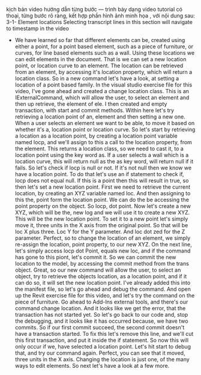 kịch bản video hướng dẫn từng bước — trình bày dạng video tutorial có thoại, từng bước rõ ràng, kết hợp phần hình ảnh minh họa , với nội dung sau: 
3-1-
Element locations
Selecting transcript lines in this section will navigate to timestamp in the video
- We have learned so far that different elements can be, created using either a point, for a point based element, such as a piece of furniture, or curves, for line based elements such as a wall. Using these locations we can edit elements in the document. That is we can set a new location point, or location curve to an element. The location can be retrieved from an element, by accessing it's location property, which will return a location class. So in a new command let's have a look, at setting a location of a point based family. In the visual studio exercise file for this video, I've gone ahead and created a change location class. This is an IExternalCommand, which will allow the user, to select an element and then up retrieve, the element of ele. I then created and empty transaction, with start and commit methods. Within here let's try retrieving a location point of an, element and then setting a new one. When a user selects an element we want to be able, to move it based on whether it's a, location point or location curve. So let's start by retrieving a location as a location point, by creating a location point variable named locp, and we'll assign to this a call to the location property, from the element. This returns a location class, so we need to cast it, to a location point using the key word as. If a user selects a wall which is a location curve, this will return null as the as key word, will return null if it fails. So let's check if locp is null or not. If it's not null then we know we have a location point. To do that let's use an if statement to check if, locp does not equal null. If this is a point then this will result in true, so then let's set a new location point. First we need to retrieve the current location, by creating an XYZ variable named loc. And then assigning to this the, point form the location point. We can do the be accessing the point property on the object. So locp, dot point. Now let's create a new XYZ, which will be the, new log and we will use it to create a new XYZ. This will be the new location point. To set it to a new point let's simply move it, three units in the X axis from the original point. So that will be loc X plus three. Loc Y for the Y parameter. And loc dot zed for the Z parameter. Perfect, so to change the location of an element, we simply re-assign the location, point property, to our new XYZ. On the next line, let's simply access locp dot Point, equals new loc, and if the command has gone to this piont, let's commit it. So we can commit the new location to the model, by accessing the commit method from the trans object. Great, so our new command will allow the user, to select an object, try to retrieve the objects location, as a location point, and if it can do so, it will set the new location point. I've already added this into the manifest file, so let's go ahead and debug the command. And open up the Revit exercise file for this video, and let's try the command on the piece of furniture. Go ahead to Add-Ins external tools, and there's our command change location. And it looks like we get the error, that the transaction has not started yet. So let's go back to our code and, stop the debugging, and it looks like it has occurred because, we have two commits. So if our first commit succeed, the second commit doesn't have a transaction started. To fix this let's remove this line, and we'll cut this first transaction, and put it inside the if statement. So now this will only occur if we, have selected a location point. Let's hit start to debug that, and try our command again. Perfect, you can see that it moved, three units in the X axis. Changing the location is just one, of the many ways to edit elements. So next let's have a look at a few more.